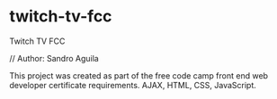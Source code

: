 # twitch-tv-fcc
Twitch TV FCC

// Author: Sandro Aguila

This project was created as part of the free code camp front end web developer certificate requirements. AJAX, HTML, CSS, JavaScript.
